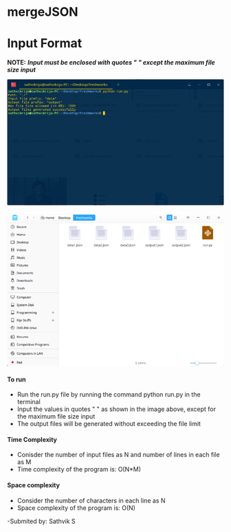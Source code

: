 # mergeJSON

# Input Format
__NOTE:__ _**Input must be enclosed with quotes " " except the maximum file size input**_

![INPUTFOMRAT](https://github.com/sathvikrijo/mergeJSON/blob/master/input%20format.png)


![OUTPUTFOMAT](https://github.com/sathvikrijo/mergeJSON/blob/master/demo.png)



#### To run
* Run the run.py file by running the command python run.py in the terminal
* Input the values in quotes " " as shown in the image above, except for the maximum file size input
* The output files will be generated without exceeding the file limit

#### Time Complexity
* Conisder the number of input files as N and number of lines in each file as M
* Time complexity of the program is: O(N*M)

#### Space complexity
* Consider the number of characters in each line as N
* Space complexity of the program is: O(N)

-Submited by: Sathvik S
